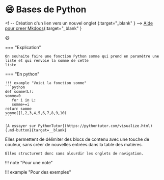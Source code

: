 # :smile: Bases de Python

<! -- Création d'un lien vers un nouvel onglet {:target="_blank" }  -->
[Aide pour creer Mkdocs](https://ens-fr.gitlab.io/mkdocs/){:target="_blank" }

:smile:

=== "Explication"

    On souhaite faire une fonction Python somme qui prend en paramètre une liste et qui renvoie la somme de cette 
    liste



=== "En python"

    !!! example "Voici la fonction somme"
    ```python
    def somme(L):
	somme=0
	   for i in L:
	   somme+=i	
	return somme
    somme([1,2,3,4,5,6,7,8,9,10)
    ```
    
    [A essayer sur PythonTutor](https://pythontutor.com/visualize.html){.md-button}{target=__blank}





Elles permettent de délimiter des blocs de contenu
     avec une touche de couleur, sans créer de nouvelles
     entrées dans la table des matières.

    Elles structurent donc sans alourdir les onglets de navigation.

!!! note "Pour une note"

!!! example "Pour des exemples"


